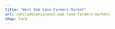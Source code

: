 ```yaml
---
title: "West Oak Lane Farmers Market"
url: /philadelphia/west-oak-lane-farmers-market/
shop: farm
---
```

